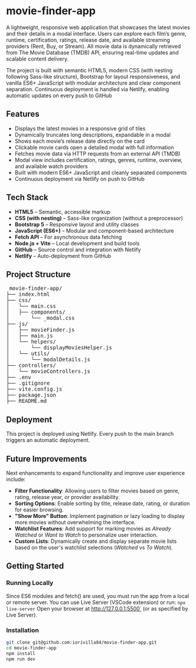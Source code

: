 # movie-finder-app

A lightweight, responsive web application that showcases the latest movies and their details in a modal interface. Users can explore each film’s genre, runtime, certification, ratings, release date, and available streaming providers (Rent, Buy, or Stream). All movie data is dynamically retrieved from The Movie Database (TMDB) API, ensuring real-time updates and scalable content delivery.

The project is built with semantic HTML5, modern CSS (with nesting following Sass-like structure), Bootstrap for layout responsiveness, and vanilla ES6+ JavaScript with modular architecture and clear component separation. Continuous deployment is handled via Netlify, enabling automatic updates on every push to GitHub

## Features

- Displays the latest movies in a responsive grid of tiles
- Dynamically truncates long descriptions, expandable in a modal
- Shows each movie’s release date directly on the card
- Clickable movie cards open a detailed modal with full information
- Fetches movie data via HTTP requests from an external API (TMDB)
- Modal view includes certification, ratings, genres, runtime, overview, and available watch providers
- Built with modern ES6+ JavaScript and cleanly separated components
- Continuous deployment via Netlify on push to GitHub

## Tech Stack

- **HTML5** – Semantic, accessible markup
- **CSS (with nesting)** – Sass-like organization (without a preprocessor)
- **Bootstrap 5** – Responsive layout and utility classes
- **JavaScript (ES6+)** – Modular and component-based architecture
- **Fetch API** – For asynchronous data fetching
- **Node.js + Vite** – Local development and build tools
- **GitHub** – Source control and integration with Netlify
- **Netlify** – Auto-deployment from GitHub

## Project Structure
<pre lang="markdown"> movie-finder-app/
├── index.html
├── css/
│   └── main.css
│   ├── components/
│       └── _modal.css
├── js/
│   ├── movieFinder.js
│   ├── main.js
│   └── helpers/
│       └── displayMoviesHelper.js
│   └── utils/
│       └── modalDetails.js
├── controllers/
│   └── movieControllers.js
├── .env
├── .gitignore
├── vite.config.js
├── package.json
├── README.md </pre>

## Deployment
This project is deployed using Netlify. Every push to the main branch triggers an automatic deployment.

## Future Improvements

Next enhancements to expand functionality and improve user experience include:

- **Filter Functionality**: Allowing users to filter movies based on genre, rating, release year, or provider availability.
- **Sorting Options**: Enable sorting by title, release date, rating, or duration for easier browsing.
- **"Show More" Button**: Implement pagination or lazy loading to display more movies without overwhelming the interface.
- **Watchlist Features**: Add support for marking movies as _Already Watched_ or _Want to Watch_ to personalize user interaction.
- **Custom Lists**: Dynamically create and display separate movie lists based on the user's watchlist selections (_Watched_ vs _To Watch_).

## Getting Started
### Running Locally
Since ES6 modules and fetch() are used, you must run the app from a local or remote server.
You can use Live Server (VSCode extension) or run:
`npx live-server`
Open your browser at http://127.0.0.1:5500` (or as specified by Live Server).

### Installation

```bash
git clone git@github.com:iorivilla84/movie-finder-app.git
cd movie-finder-app
npm install
npm run dev
